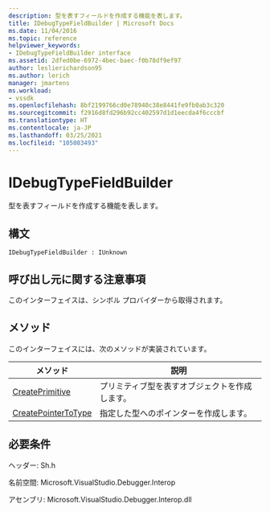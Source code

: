 ```yaml
---
description: 型を表すフィールドを作成する機能を表します。
title: IDebugTypeFieldBuilder | Microsoft Docs
ms.date: 11/04/2016
ms.topic: reference
helpviewer_keywords:
- IDebugTypeFieldBuilder interface
ms.assetid: 2dfed0be-6972-4bec-baec-f0b78df9ef97
author: leslierichardson95
ms.author: lerich
manager: jmartens
ms.workload:
- vssdk
ms.openlocfilehash: 8bf2199766cd0e78940c38e8441fe9fb0ab3c320
ms.sourcegitcommit: f2916d8fd296b92cc402597d1d1eecda4f6cccbf
ms.translationtype: HT
ms.contentlocale: ja-JP
ms.lasthandoff: 03/25/2021
ms.locfileid: "105083493"
---
```

# <a name="idebugtypefieldbuilder"></a>IDebugTypeFieldBuilder
型を表すフィールドを作成する機能を表します。

## <a name="syntax"></a>構文

```
IDebugTypeFieldBuilder : IUnknown
```

## <a name="notes-for-callers"></a>呼び出し元に関する注意事項
 このインターフェイスは、シンボル プロバイダーから取得されます。

## <a name="methods"></a>メソッド
 このインターフェイスには、次のメソッドが実装されています。

|メソッド|説明|
|------------|-----------------|
|[CreatePrimitive](../../../extensibility/debugger/reference/idebugtypefieldbuilder-createprimitive.md)|プリミティブ型を表すオブジェクトを作成します。|
|[CreatePointerToType](../../../extensibility/debugger/reference/idebugtypefieldbuilder-createpointertotype.md)|指定した型へのポインターを作成します。|

## <a name="requirements"></a>必要条件
 ヘッダー: Sh.h

 名前空間: Microsoft.VisualStudio.Debugger.Interop

 アセンブリ: Microsoft.VisualStudio.Debugger.Interop.dll
